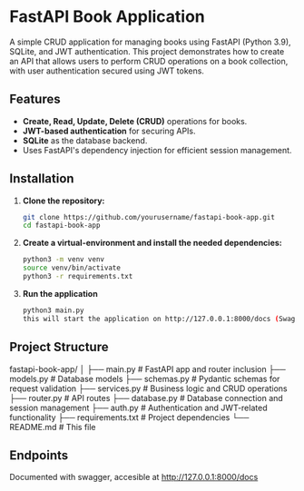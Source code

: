 # FastAPI Book Application

A simple CRUD application for managing books using FastAPI (Python 3.9), SQLite, and JWT authentication. This project demonstrates how to create an API that allows users to perform CRUD operations on a book collection, with user authentication secured using JWT tokens.

## Features

- **Create, Read, Update, Delete (CRUD)** operations for books.
- **JWT-based authentication** for securing APIs.
- **SQLite** as the database backend.
- Uses FastAPI's dependency injection for efficient session management.

## Installation

1. **Clone the repository:**

   ```bash
   git clone https://github.com/yourusername/fastapi-book-app.git
   cd fastapi-book-app
   
2. **Create a virtual-environment and install the needed dependencies:**
     ```bash
     python3 -m venv venv
     source venv/bin/activate
     python3 -r requirements.txt
3. **Run the application**
     ```bash
     python3 main.py
    this will start the application on http://127.0.0.1:8000/docs (Swagger UI)
     
## Project Structure
fastapi-book-app/
│
├── main.py             # FastAPI app and router inclusion
├── models.py           # Database models
├── schemas.py          # Pydantic schemas for request validation
├── services.py         # Business logic and CRUD operations
├── router.py           # API routes
├── database.py         # Database connection and session management
├── auth.py             # Authentication and JWT-related functionality
├── requirements.txt    # Project dependencies
└── README.md           # This file
## Endpoints
Documented with swagger, accesible at http://127.0.0.1:8000/docs
